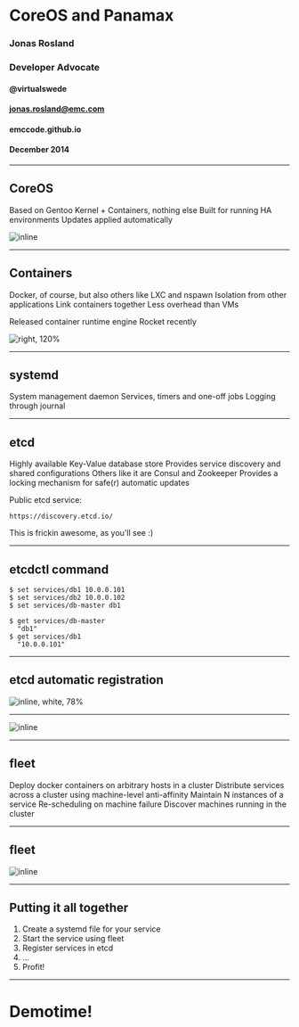 # CoreOS and Panamax

### Jonas Rosland
### Developer Advocate
#### @virtualswede
#### jonas.rosland@emc.com
#### emccode.github.io
#### December 2014
---

## CoreOS

Based on Gentoo
Kernel + Containers, nothing else
Built for running HA environments
Updates applied automatically

![inline](https://coreos.com/assets/images/brand/coreos-wordmark-horiz-color.png)

---

## Containers

Docker, of course, but also others like LXC and nspawn
Isolation from other applications
Link containers together
Less overhead than VMs

Released container runtime engine Rocket recently

![right, 120%](https://coreos.com/assets/images/media/Host-Diagram.png)

---

## systemd

System management daemon
Services, timers and one-off jobs
Logging through journal

---

## etcd

Highly available Key-Value database store
Provides service discovery and shared configurations
Others like it are Consul and Zookeeper
Provides a locking mechanism for safe(r) automatic updates

Public etcd service:
```
https://discovery.etcd.io/
```
This is frickin awesome, as you'll see :)

---

## etcdctl command

```
$ set services/db1 10.0.0.101
$ set services/db2 10.0.0.102
$ set services/db-master db1
```

```
$ get services/db-master
  "db1"
$ get services/db1
  "10.0.0.101"
```

---

## etcd automatic registration

![inline, white, 78%](https://coreos.com/assets/images/media/container-lifecycle.png)

---

![inline](https://coreos.com/assets/images/media/Three-Tier-Webapp.png)

---

## fleet

Deploy docker containers on arbitrary hosts in a cluster
Distribute services across a cluster using machine-level anti-affinity
Maintain N instances of a service
Re-scheduling on machine failure
Discover machines running in the cluster

---

## fleet

![inline](https://coreos.com/assets/images/media/Fleet-Scheduling.png
)

---

## Putting it all together

1. Create a systemd file for your service
2. Start the service using fleet
3. Register services in etcd
4. ...
5. Profit!

---

# Demotime!
